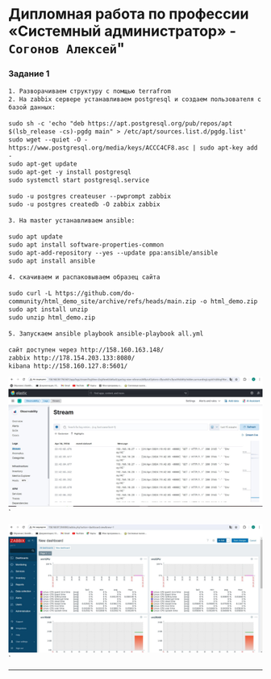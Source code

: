 # Дипломная работа по профессии «Системный администратор» - `Согонов Алексей`"

### Задание 1
```
1. Разворачиваем структуру с помщью terrafrom
2. На zabbix сервере устанавливаем postgresql и создаем пользователя с базой данных:

sudo sh -c 'echo "deb https://apt.postgresql.org/pub/repos/apt $(lsb_release -cs)-pgdg main" > /etc/apt/sources.list.d/pgdg.list'
sudo wget --quiet -O - https://www.postgresql.org/media/keys/ACCC4CF8.asc | sudo apt-key add -
sudo apt-get update
sudo apt-get -y install postgresql
sudo systemctl start postgresql.service

sudo -u postgres createuser --pwprompt zabbix
sudo -u postgres createdb -O zabbix zabbix

3. На master устанавливаем ansible:

sudo apt update
sudo apt install software-properties-common
sudo apt-add-repository --yes --update ppa:ansible/ansible
sudo apt install ansible

4. скачиваем и распаковываем образец сайта

sudo curl -L https://github.com/do-community/html_demo_site/archive/refs/heads/main.zip -o html_demo.zip
sudo apt install unzip
sudo unzip html_demo.zip

5. Запускаем ansible playbook ansible-playbook all.yml

сайт доступен через http://158.160.163.148/
zabbix http://178.154.203.133:8080/
kibana http://158.160.127.8:5601/

```
![Название скриншота 1](https://github.com/SogonovAN/diplom/blob/main/img/kibana.JPG)`

![Название скриншота 1](https://github.com/SogonovAN/diplom/blob/main/img/zabbix.JPG)`

---

